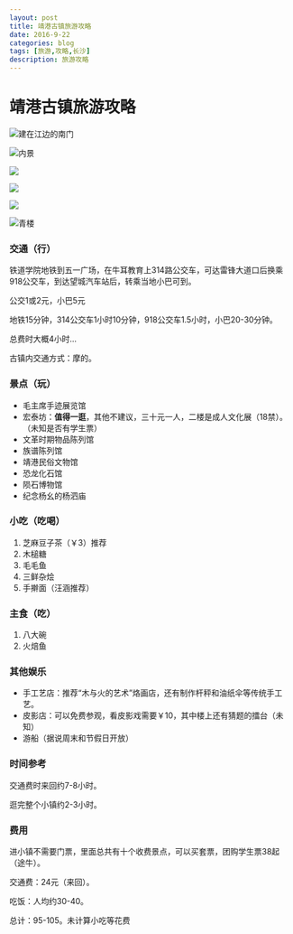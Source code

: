```yaml
---
layout: post
title: 靖港古镇旅游攻略
date: 2016-9-22
categories: blog
tags: [旅游,攻略,长沙]
description: 旅游攻略
---
```


# 靖港古镇旅游攻略

![建在江边的南门](http://img1.qunarzz.com/travel/d3/1506/77/9be41a304784a7.jpg_r_650x433x95_9fdab956.jpg)

![内景](http://img1.qunarzz.com/travel/d9/1506/9d/40ccf9fe160c9a.jpg_r_650x433x95_5eee5b9e.jpg)

![](http://img1.qunarzz.com/travel/d7/1506/be/fd083b9ce4a38d.jpg_r_650x433x95_ca1508da.jpg)

![](http://img1.qunarzz.com/travel/d1/1506/a0/9e15c017083cb6.jpg_r_433x650x95_a9f1dc93.jpg)

![](http://dimg06.c-ctrip.com/images/fd/tg/g3/M02/10/9C/CggYGlbMSgmAb1vaAAVdgxAAy1I969_R_10000_500_Q90.jpg)

![青楼](http://img1.qunarzz.com/travel/d9/1506/d3/4f65a79e3321b2.jpg_r_650x433x95_65242a73.jpg)

### 交通（行）

铁道学院地铁到五一广场，在牛耳教育上314路公交车，可达雷锋大道口后换乘918公交车，到达望城汽车站后，转乘当地小巴可到。

公交1或2元，小巴5元

地铁15分钟，314公交车1小时10分钟，918公交车1.5小时，小巴20-30分钟。

总费时大概4小时...

古镇内交通方式：摩的。

### 景点（玩）

- 毛主席手迹展览馆
- 宏泰坊：**值得一逛**，其他不建议，三十元一人，二楼是成人文化展（18禁）。（未知是否有学生票）
- 文革时期物品陈列馆
- 族谱陈列馆
- 靖港民俗文物馆
- 恐龙化石馆
- 陨石博物馆
- 纪念杨幺的杨泗庙

### 小吃（吃喝）

1. 芝麻豆子茶（￥3）推荐
2. 木槌糖
3. 毛毛鱼
4. 三鲜杂烩
5. 手擀面（汪涵推荐）

### 主食（吃）

1. 八大碗
2. 火焙鱼

### 其他娱乐

- 手工艺店：推荐“木与火的艺术”烙画店，还有制作杆秤和油纸伞等传统手工艺。
- 皮影店：可以免费参观，看皮影戏需要￥10，其中楼上还有猜题的擂台（未知）
- 游船（据说周末和节假日开放）

### 时间参考

交通费时来回约7-8小时。

逛完整个小镇约2-3小时。

### 费用

进小镇不需要门票，里面总共有十个收费景点，可以买套票，团购学生票38起（途牛）。

交通费：24元（来回）。

吃饭：人均约30-40。

总计：95-105。未计算小吃等花费